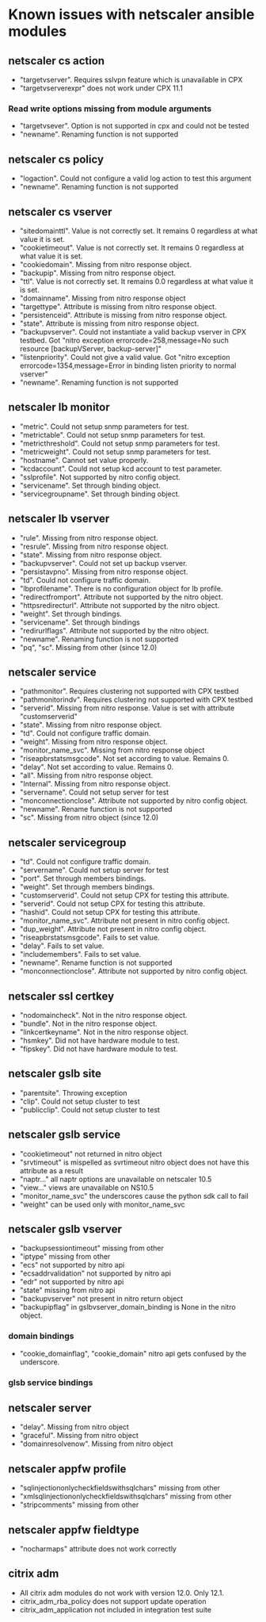 # Known issues with netscaler ansible modules


## netscaler cs action

*  "targetvserver". Requires sslvpn feature which is unavailable in CPX
*  "targetvserverexpr" does not work under CPX 11.1

### Read write options missing from module arguments

* "targetvsever". Option is not supported in cpx and could not be tested
* "newname". Renaming function is not supported 


## netscaler cs policy

* "logaction". Could not configure a valid log action to test this argument
* "newname". Renaming function is not supported 

## netscaler cs vserver

* "sitedomainttl". Value is not correctly set. It remains 0 regardless at what value it is set.
* "cookietimeout". Value is not correctly set. It remains 0 regardless at what value it is set.
* "cookiedomain". Missing from nitro response object.
* "backupip". Missing from nitro response object.
* "ttl". Value is not correctly set. It remains 0.0 regardless at what value it is set.
* "domainname". Missing from nitro response object
* "targettype". Attribute is missing from nitro response object.
* "persistenceid". Attribute is missing from nitro response object.
* "state". Attribute is missing from nitro response object.
* "backupvserver". Could not instantiate a valid backup vserver in CPX testbed. Got "nitro exception errorcode=258,message=No such resource [backupVServer, backup-server]"
*  "listenpriority". Could not give a valid value. Got  "nitro exception errorcode=1354,message=Error in binding listen priority to normal vserver"
* "newname". Renaming function is not supported 

## netscaler lb monitor

* "metric". Could not setup snmp parameters for test.
* "metrictable". Could not setup snmp parameters for test.
* "metricthreshold". Could not setup snmp parameters for test.
* "metricweight". Could not setup snmp parameters for test.
* "hostname". Cannot set value properly.
* "kcdaccount". Could not setup kcd account to test parameter.
* "sslprofile". Not supported by nitro config object.
* "servicename". Set through binding object.
* "servicegroupname". Set through binding object.

## netscaler lb vserver

* "rule". Missing from nitro response object.
* "resrule". Missing from nitro response object.
* "state". Missing from nitro response object.
* "backupvserver". Could not set up backup vserver.
* "persistavpno". Missing from nitro response object.
* "td". Could not configure traffic domain.
* "lbprofilename". There is no configuration object for lb profile.
* "redirectfromport". Attribute not supported by the nitro object.
* "httpsredirecturl". Attribute not supported by the nitro object.
* "weight". Set through bindings.
* "servicename". Set through bindings
* "redirurlflags". Attribute not supported by the nitro object.
* "newname". Renaming function is not supported 
* "pq", "sc". Missing from other (since 12.0)

## netscaler service

* "pathmonitor". Requires clustering not supported with CPX testbed
* "pathmonitorindv". Requires clustering not supported with CPX testbed
* "serverid". Missing from nitro response. Value is set with attribute "customserverid"
* "state". Missing from nitro response object.
* "td". Could not configure traffic domain.
* "weight". Missing from nitro response object.
* "monitor\_name\_svc". Missing from nitro response object
* "riseapbrstatsmsgcode". Not set according to value. Remains 0.
* "delay". Not set according to value. Remains 0.
* "all". Missing from nitro response object.
* "Internal". Missing from nitro response object.
* "servername". Could not setup server for test
* "monconnectionclose". Attribute not supported by nitro config object.
* "newname". Rename function is not supported
* "sc". Missing from nitro object (since 12.0)

## netscaler servicegroup

* "td". Could not configure traffic domain.
* "servername". Could not setup server for test
* "port". Set through members bindings.
* "weight". Set through members bindings.
* "customserverid". Could not setup CPX for testing this attribute.
* "serverid". Could not setup CPX for testing this attribute.
* "hashid". Could not setup CPX for testing this attribute.
* "monitor\_name\_svc". Attribute not present in nitro config object.
* "dup\_weight". Attribute not present in nitro config object.
* "riseapbrstatsmsgcode". Fails to set value.
* "delay". Fails to set value.
* "includemembers". Fails to set value.
* "newname". Rename function is not supported
* "monconnectionclose". Attribute not supported by nitro config object.

## netscaler ssl certkey

* "nodomaincheck". Not in the nitro response object.
* "bundle". Not in the nitro response object.
* "linkcertkeyname". Not in the nitro response object.
* "hsmkey". Did not have hardware module to test.
* "fipskey". Did not have hardware module to test.

## netscaler gslb site

* "parentsite". Throwing exception
* "clip". Could not setup cluster to test
* "publicclip". Could not setup cluster to test

## netscaler gslb service

* "cookietimeout" not returned in nitro object
* "srvtimeout" is mispelled as svrtimeout nitro object does not have this attribute as a result
* "naptr..." all naptr options are unavailable on netscaler 10.5
* "view..." views are unavailable on NS10.5
* "monitor\_name\_svc" the underscores cause the python sdk call to fail
* "weight" can be used only with monitor\_name\_svc

## netscaler gslb vserver

* "backupsessiontimeout" missing from other
* "iptype" missing from other
* "ecs" not supported by nitro api
* "ecsaddrvalidation" not supported by nitro api
* "edr" not supported by nitro api
* "state" missing from nitro api
* "backupvserver" not present in nitro return object
* "backupipflag" in gslbvserver\_domain\_binding is None in the nitro object.

### domain bindings
* "cookie\_domainflag", "cookie\_domain" nitro api gets confused by the underscore.

### glsb service bindings

## netscaler server

* "delay". Missing from nitro object
* "graceful". Missing from nitro object
* "domainresolvenow". Missing from nitro object

## netscaler appfw profile

* "sqlinjectiononlycheckfieldswithsqlchars" missing from other
* "xmlsqlinjectiononlycheckfieldswithsqlchars" missing from other
* "stripcomments" missing from other

## netscaler appfw fieldtype

* "nocharmaps" attribute does not work correctly

## citrix adm

* All citrix adm modules do not work with version 12.0. Only 12.1.
* citrix\_adm\_rba\_policy does not support update operation
* citrix\_adm\_application not included in integration test suite
